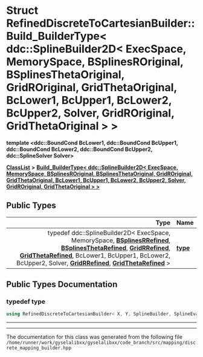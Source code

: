 

# Struct RefinedDiscreteToCartesianBuilder::Build\_BuilderType&lt; ddc::SplineBuilder2D&lt; ExecSpace, MemorySpace, BSplinesROriginal, BSplinesThetaOriginal, GridROriginal, GridThetaOriginal, BcLower1, BcUpper1, BcLower2, BcUpper2, Solver, GridROriginal, GridThetaOriginal &gt; &gt;

**template &lt;ddc::BoundCond BcLower1, ddc::BoundCond BcUpper1, ddc::BoundCond BcLower2, ddc::BoundCond BcUpper2, ddc::SplineSolver Solver&gt;**



[**ClassList**](annotated.md) **>** [**Build\_BuilderType&lt; ddc::SplineBuilder2D&lt; ExecSpace, MemorySpace, BSplinesROriginal, BSplinesThetaOriginal, GridROriginal, GridThetaOriginal, BcLower1, BcUpper1, BcLower2, BcUpper2, Solver, GridROriginal, GridThetaOriginal &gt; &gt;**](structRefinedDiscreteToCartesianBuilder_1_1Build__BuilderType_3_01ddc_1_1SplineBuilder2D_3_01Exe5e607dcd09b0e5dcea3e1a165ab7545e.md)






















## Public Types

| Type | Name |
| ---: | :--- |
| typedef ddc::SplineBuilder2D&lt; ExecSpace, MemorySpace, [**BSplinesRRefined**](structRefinedDiscreteToCartesianBuilder_1_1BSplinesRRefined.md), [**BSplinesThetaRefined**](structRefinedDiscreteToCartesianBuilder_1_1BSplinesThetaRefined.md), [**GridRRefined**](structRefinedDiscreteToCartesianBuilder_1_1GridRRefined.md), [**GridThetaRefined**](structRefinedDiscreteToCartesianBuilder_1_1GridThetaRefined.md), BcLower1, BcUpper1, BcLower2, BcUpper2, Solver, [**GridRRefined**](structRefinedDiscreteToCartesianBuilder_1_1GridRRefined.md), [**GridThetaRefined**](structRefinedDiscreteToCartesianBuilder_1_1GridThetaRefined.md) &gt; | [**type**](#typedef-type)  <br> |
















































## Public Types Documentation




### typedef type 

```C++
using RefinedDiscreteToCartesianBuilder< X, Y, SplineBuilder, SplineEvaluator, ncells_r, ncells_theta >::Build_BuilderType< ddc::SplineBuilder2D< ExecSpace, MemorySpace, BSplinesROriginal, BSplinesThetaOriginal, GridROriginal, GridThetaOriginal, BcLower1, BcUpper1, BcLower2, BcUpper2, Solver, GridROriginal, GridThetaOriginal > >::type =  ddc::SplineBuilder2D< ExecSpace, MemorySpace, BSplinesRRefined, BSplinesThetaRefined, GridRRefined, GridThetaRefined, BcLower1, BcUpper1, BcLower2, BcUpper2, Solver, GridRRefined, GridThetaRefined>;
```




<hr>

------------------------------
The documentation for this class was generated from the following file `/home/runner/work/gyselalibxx/gyselalibxx/code_branch/src/mapping/discrete_mapping_builder.hpp`

